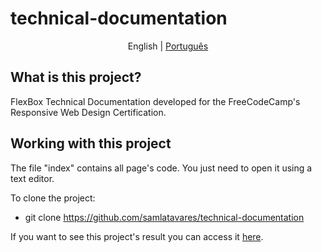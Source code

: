 # technical-documentation
<p align="center">
	<span>English</span> | <a href="https://github.com/samlatavares/technical-documentation/blob/master/translations/pt-br/README.md">Português</a>
</p>

## What is this project?
FlexBox Technical Documentation developed for the FreeCodeCamp's Responsive Web Design Certification.

## Working with this project
The file "index" contains all page's code. You just need to open it using a text editor.

To clone the project:
- git clone https://github.com/samlatavares/technical-documentation


If you want to see this project's result you can access it <a href="https://samlatavares.github.io/technical-documentation/" target="_blank">here</a>.
